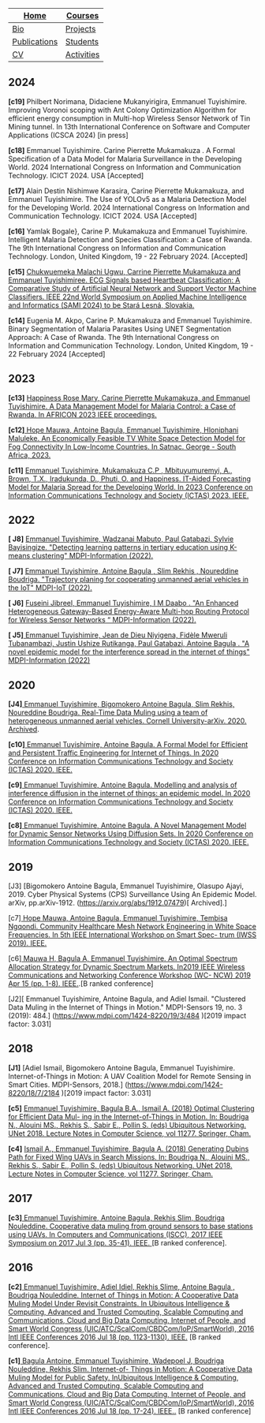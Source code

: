 |[Home](https://etuyishimire.github.io)|[Courses](https://etuyishimire.github.io/Courses)|
| --- | --- |
|[Bio](https://etuyishimire.github.io/Bio)| [Projects](https://etuyishimire.github.io/Projects)|
|[Publications](https://etuyishimire.github.io/Publications/)|[Students](https://etuyishimire.github.io/Students)|
|[CV](https://etuyishimire.github.io/CV/)|[Activities](https://etuyishimire.github.io/Activities)|
 

## 2024

 **[c19]** Philbert Norimana, Didaciene Mukanyirigira, Emmanuel Tuyishimire. Improving Voronoi scoping with Ant Colony Optimization Algorithm for efficient energy consumption in Multi-hop Wireless Sensor Network of Tin Mining tunnel. In 13th International Conference on Software and Computer Applications (ICSCA 2024) [in press]

  **[c18]** Emmanuel Tuyishimire. Carine Pierrette Mukamakuza . A Formal Specification of a Data Model for Malaria Surveillance in the Developing World.  2024 International Congress on
Information and Communication Technology. ICICT 2024.  USA [Accepted]

 **[c17]** Alain Destin Nishimwe Karasira, Carine Pierrette Mukamakuza, and Emmanuel Tuyishimire. The Use of YOLOv5 as a Malaria Detection Model for the Developing World. 2024 International Congress on
Information and Communication Technology. ICICT 2024.  USA [Accepted]

**[c16]** Yamlak Bogale}, Carine P. Mukamakuza and Emmanuel Tuyishimire. Intelligent Malaria Detection and Species Classification: a Case of Rwanda. The 9th International Congress on Information and Communication Technology. London, United Kingdom, 19 - 22 February 2024.  [Accepted]

**[c15]** [Chukwuemeka Malachi Ugwu, Carrine Pierrette Mukamakuza and Emmanuel Tuyishimiree. ECG Signals based Heartbeat Classification: A Comparative Study of Artificial Neural Network and Support Vector Machine Classifiers.  IEEE 22nd World Symposium on Applied Machine Intelligence and Informatics (SAMI 2024) to be Stará Lesná, Slovakia.](https://ieeexplore.ieee.org/document/10432834)

**[c14]** Eugenia M. Akpo, Carine P. Mukamakuza and Emmanuel Tuyishimire. Binary Segmentation of Malaria Parasites Using UNET Segmentation Approach: A Case of Rwanda. The 9th International Congress on Information and Communication Technology. London, United Kingdom, 19 - 22 February 2024 [Accepted]

## 2023

**[c13]** [Happiness Rose Mary, Carine Pierrette Mukamakuza, and Emmanuel Tuyishimire. A Data Management Model for Malaria Control: a Case of Rwanda. In AFRICON 2023 IEEE proceedings.](https://ieeexplore.ieee.org/abstract/document/10293671)

**[c12]**[ Hope Mauwa, Antoine Bagula, Emmanuel Tuyishimire, Hloniphani Maluleke. An Economically Feasible TV White Space Detection Model for Fog Connectivity In Low-Income Countries.  In  Satnac. George - South Africa, 2023.](https://www.researchgate.net/publication/369417143_An_Economically_Feasible_TV_White_Space_Detection_Model_for_Fog_Connectivity_In_Low-Income_Countries)


**[c11]** [Emmanuel Tuyishimire, Mukamakuza C.P , Mbituyumuremyi, A., Brown, T.X., Iradukunda, D., Phuti, O. and Happiness. IT-Aided Forecasting Model for Malaria Spread for the Developing World. In 2023 Conference on Information Communications Technology and Society (ICTAS) 2023. IEEE.](https://ieeexplore.ieee.org/abstract/document/10082725)

## 2022

 **[ J8]** [Emmanuel Tuyishimire, Wadzanai Mabuto, Paul Gatabazi, Sylvie Bayisingize. "Detecting learning patterns in tertiary education using K-means clustering" MDPI-Information  (2022).](https://www.mdpi.com/2078-2489/13/2/94)

 **[ J7]** [Emmanuel Tuyishimire, Antoine Bagula ,  Slim Rekhis , Noureddine Boudriga. "Trajectory planing for cooperating unmanned aerial vehicles in the IoT" MDPI-IoT  (2022).](https://www.mdpi.com/2624-831X/3/1/10)

**[ J6]**  [Fuseini Jibreel, Emmanuel Tuyishimire, I M Daabo . "An Enhanced Heterogeneous Gateway-Based Energy-Aware Multi-hop Routing Protocol for Wireless Sensor Networks “   MDPI-Information  (2022).](https://www.mdpi.com/2078-2489/13/4/166)

 **[ J5]**[ Emmanuel Tuyishimire, Jean de Dieu Niyigena, Fidèle Mweruli Tubanambazi, Justin Ushize Rutikanga, Paul Gatabazi, Antoine Bagula . "A novel epidemic model for the interference spread in the internet of things" MDPI-Information  (2022) ](https://www.mdpi.com/2078-2489/13/4/181)

## 2020

**[J4]**[ Emmanuel Tuyishimire, Bigomokero Antoine Bagula, Slim Rekhis, Noureddine Boudriga. Real-Time Data Muling using a team of heterogeneous unmanned aerial vehicles. Cornell University-arXiv. 2020.]() [Archived](https://arxiv.org/abs/1912.08846 ).

**[c10]**[ Emmanuel Tuyishimire, Antoine Bagula. A Formal Model for Efficient and Persistent Traffic Engineering for Internet of Things. In 2020 Conference on Information Communications Technology and Society (ICTAS) 2020. IEEE.](https://ieeexplore.ieee.org/abstract/document/9082478 )

**[c9]**[ Emmanuel Tuyishimire, Antoine Bagula. Modelling and analysis of interference diffusion in the internet of things: an epidemic model. In 2020 Conference on Information Communications Technology and Society (ICTAS) 2020. IEEE.](https://ieeexplore.ieee.org/abstract/document/9082472 )

**[c8]**[ Emmanuel Tuyishimire, Antoine Bagula. A Novel Management Model for Dynamic Sensor Networks Using Diffusion Sets. In 2020 Conference on Information Communications Technology and Society (ICTAS) 2020. IEEE.](https://ieeexplore.ieee.org/abstract/document/9082465 )

## 2019

[J3] [Bigomokero Antoine Bagula, Emmanuel Tuyishimire, Olasupo Ajayi, 2019. Cyber Physical Systems (CPS) Surveillance Using An Epidemic Model. arXiv, pp.arXiv-1912. (https://arxiv.org/abs/1912.07479)[ Archived].]

[c7][ Hope Mauwa, Antoine Bagula, Emmanuel Tuyishimire, Tembisa Ngqondi. Community Healthcare Mesh Network Engineering in White Space Frequencies. In 5th IEEE International Workshop on Smart Spec- trum (IWSS 2019). IEEE.]( https://ieeexplore.ieee.org/abstract/document/8996129)

[c6][ Mauwa H, Bagula A, Emmanuel Tuyishimire. An Optimal Spectrum Allocation Strategy for Dynamic Spectrum Markets. In2019 IEEE Wireless Communications and Networking Conference Workshop (WC- NCW) 2019 Apr 15 (pp. 1-8). IEEE.](https://ieeexplore.ieee.org/abstract/document/8923225 ).[B ranked conference]

[J2][ Emmanuel Tuyishimire, Antoine Bagula, and Adiel Ismail. "Clustered Data Muling in the Internet of Things in Motion." MDPI-Sensors 19, no. 3 (2019): 484.] (https://www.mdpi.com/1424-8220/19/3/484 )[2019 impact factor: 3.031]


## 2018

**[J1]** [Adiel Ismail, Bigomokero Antoine Bagula, Emmanuel Tuyishimire. Internet-of-Things in Motion: A UAV Coalition Model for Remote Sensing in Smart Cities. MDPI-Sensors, 2018.] (https://www.mdpi.com/1424-8220/18/7/2184 )[2019 impact factor: 3.031]

**[c5]** [Emmanuel Tuyishimire, Bagula B.A., Ismail A. (2018) Optimal Clustering for Efficient Data Mul- ing in the Internet-of-Things in Motion. In: Boudriga N., Alouini MS., Rekhis S., Sabir E., Pollin S.     (eds) Ubiquitous Networking. UNet 2018. Lecture Notes in Computer Science, vol 11277. Springer,  Cham.]( https://link.springer.com/chapter/10.1007/978-3-030-02849-7_32)

**[c4]** [Ismail A., Emmanuel Tuyishimire, Bagula A. (2018) Generating Dubins Path for Fixed Wing UAVs in Search Missions. In: Boudriga N., Alouini MS., Rekhis S., Sabir E., Pollin S. (eds) Ubiquitous Networking. UNet 2018. Lecture Notes in Computer Science, vol 11277. Springer, Cham.]( https://link.springer.com/chapter/10.1007/978-3-030-02849-7_31)

## 2017

**[c3]**[ Emmanuel Tuyishimire, Antoine Bagula, Rekhis Slim, Boudriga Nouleddine. Cooperative data muling from ground sensors to base stations using UAVs. In Computers and Communications (ISCC), 2017 IEEE Symposium on 2017 Jul 3 (pp. 35-41). IEEE. ]( https://ieeexplore.ieee.org/abstract/document/8024501) [B ranked conference].

## 2016

**[c2]**[ Emmanuel Tuyishimire, Adiel Idiel, Rekhis Slime, Antoine Bagula , Boudriga Nouleddine. Internet of Things in Motion: A Cooperative Data Muling Model Under Revisit Constraints. In Ubiquitous Intelligence & Computing, Advanced and Trusted Computing, Scalable Computing and Communications, Cloud and Big Data Computing, Internet of People, and Smart World Congress (UIC/ATC/ScalCom/CBDCom/IoP/SmartWorld), 2016 Intl IEEE Conferences 2016 Jul 18 (pp. 1123-1130). IEEE.]( https://ieeexplore.ieee.org/abstract/document/7816969) [B ranked conference].

**[c1]**[ Bagula Antoine, Emmanuel Tuyishimire, Wadepoel J, Boudriga Nouleddine, Rekhis Slim. Internet-of- Things in Motion: A Cooperative Data Muling Model for Public Safety. InUbiquitous Intelligence & Computing, Advanced and Trusted Computing, Scalable Computing and Communications, Cloud and Big Data Computing, Internet of People, and Smart World Congress (UIC/ATC/ScalCom/CBDCom/IoP/SmartWorld), 2016 Intl IEEE Conferences 2016 Jul 18 (pp. 17-24). IEEE..]( https://ieeexplore.ieee.org/abstract/document/7816822) [B ranked conference]

